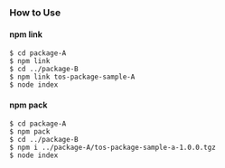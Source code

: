 ### How to Use
#### npm link
```
$ cd package-A
$ npm link
$ cd ../package-B
$ npm link tos-package-sample-A
$ node index
```

#### npm pack
```
$ cd package-A
$ npm pack
$ cd ../package-B
$ npm i ../package-A/tos-package-sample-a-1.0.0.tgz
$ node index
```
